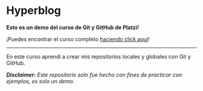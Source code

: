 # Hyperblog
**Esto es un demo del curso de Git y GitHub de Platzi!**

¡Puedes encontrar el curso completo [haciendo click aquí][https://platzi.com/clases/git-github/]!


------------

En este curso aprendí a crear mis repositorios locales y globales con Git y GitHub.

***Disclaimer:*** *Este repositorio solo fue hecho con fines de practicar con ejemplos, es solo un demo.*

[https://platzi.com/clases/git-github/]: https://platzi.com/clases/git-github/ "haciendo click aquí"